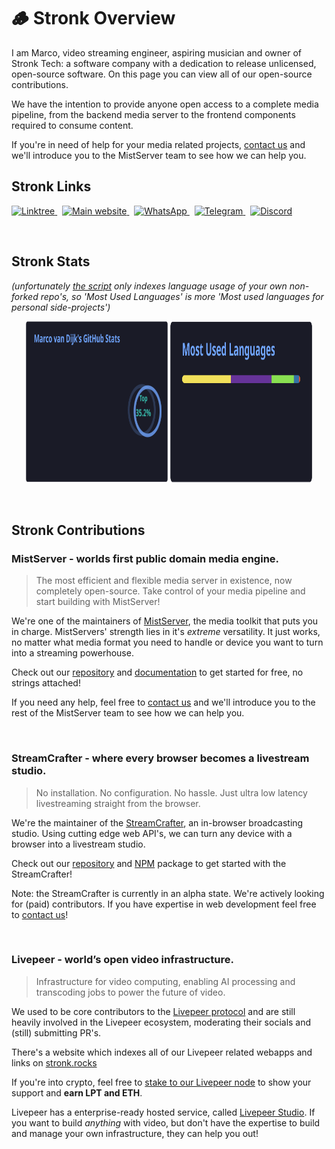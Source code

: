 # 🪵 Stronk Overview

I am Marco, video streaming engineer, aspiring musician and owner of Stronk Tech: a software company with a dedication to release unlicensed, open-source software. On this page you can view all of our open-source contributions.

We have the intention to provide anyone open access to a complete media pipeline, from the backend media server to the frontend components required to consume content.

If you're in need of help for your media related projects, [contact us](https://www.stronk.tech/contact) and we'll introduce you to the MistServer team to see how we can help you.

## Stronk Links

<a href="https://linktr.ee/stronk.tech" target="_blank" rel="noopener noreferrer">
    <img src="https://img.shields.io/badge/links-%40stronk.tech-c0caf5?style=for-the-badge&logo=linktree&logoColor=c0caf5&labelColor=414868&color=c0caf5&link=https%3A%2F%2Flinktr.ee%2Fstronk.tech" alt="Linktree" />
</a>
&nbsp;
<a href="http://stronk.tech/" target="_blank" rel="noopener noreferrer">
    <img src="https://img.shields.io/badge/website-www.stronk.tech-c0caf5?style=for-the-badge&logo=webflow&logoColor=c0caf5&labelColor=414868&color=c0caf5&link=https%3A%2F%2Fstronk.tech" alt="Main website" />
</a>
&nbsp;
<a href="https://wa.me/31625300165" target="_blank" rel="noopener noreferrer">
    <img src="https://img.shields.io/badge/WhatsApp-%40stronk--tech-c0caf5?style=for-the-badge&logo=whatsapp&logoColor=c0caf5&labelColor=414868&color=c0caf5&link=https%3A%2F%2Fwa.me%2F31625300165" alt="WhatsApp" />
</a>
&nbsp;
<a href="https://t.me/Cpn_Stronk" target="_blank" rel="noopener noreferrer">
    <img src="https://img.shields.io/badge/Telegram-%40Cpn__Stronk-c0caf5?style=for-the-badge&logo=telegram&logoColor=c0caf5&labelColor=414868&color=c0caf5&link=https%3A%2F%2Ft.me%2FCpn_Stronk" alt="Telegram" />
</a>
&nbsp;
<a href="https://discordapp.com/users/303504235927044097" target="_blank" rel="noopener noreferrer">
    <img src="https://img.shields.io/badge/Discord-%40captain.stronk-c0caf5?style=for-the-badge&logo=discord&logoColor=c0caf5&labelColor=414868&color=c0caf5&link=https%3A%2F%2Fdiscordapp.com%2Fusers%2F303504235927044097" alt="Discord" />
</a>

&nbsp;

## Stronk Stats
*(unfortunately [the script](https://github.com/anuraghazra/github-readme-stats) only indexes language usage of your own non-forked repo's, so 'Most Used Languages' is more 'Most used languages for personal side-projects')*

<div align="center"> 
    <img height=259 width="45%" src="https://github.com/stronk-dev/stronk-dev/blob/grs/stats-tokyonight.svg" alt="Stronk Tech's Language stats" />
    <img height=259 width="45%" src="https://github.com/stronk-dev/stronk-dev/blob/grs/top-langs-tokyonight.svg" alt="Stronk Tech's Github stats" />
</div>

&nbsp;

## Stronk Contributions

### MistServer - worlds first public domain media engine.

> The most efficient and flexible media server in existence, now completely open-source. Take control of your media pipeline and start building with MistServer!

We're one of the maintainers of [MistServer](https://mistserver.com/), the media toolkit that puts you in charge. MistServers' strength lies in it's *extreme*  versatility. It just works, no matter what media format you need to handle or device you want to turn into a streaming powerhouse.

Check out our [repository](https://github.com/DDVTECH/mistserver) and [documentation](https://docs.mistserver.org/) to get started for free, no strings attached!

If you need any help, feel free to [contact us](https://www.stronk.tech/contact) and we'll introduce you to the rest of the MistServer team to see how we can help you.

&nbsp;

### StreamCrafter - where every browser becomes a livestream studio.

> No installation. No configuration. No hassle. Just ultra low latency livestreaming straight from the browser.

We're the maintainer of the [StreamCrafter](https://www.streamcrafter.live/), an in-browser broadcasting studio. Using cutting edge web API's, we can turn any device with a browser into a livestream studio.

Check out our [repository](https://github.com/DDVTECH/StreamCrafter) and [NPM](https://www.npmjs.com/package/@optimist-video/streamcrafter) package to get started with the StreamCrafter!

Note: the StreamCrafter is currently in an alpha state. We're actively looking for (paid) contributors. If you have expertise in web development feel free to [contact us](https://www.streamcrafter.live/contact)!

&nbsp;

### Livepeer - world’s open video infrastructure.

> Infrastructure for video computing, enabling AI processing and transcoding jobs to power the future of video.

We used to be core contributors to the [Livepeer protocol](https://www.livepeer.org/) and are still heavily involved in the Livepeer ecosystem, moderating their socials and (still) submitting PR's.

There's a website which indexes all of our Livepeer related webapps and links on [stronk.rocks](https://www.stronk.rocks/)

If you're into crypto, feel free to [stake to our Livepeer node](https://explorer.livepeer.org/accounts/0x847791cbf03be716a7fe9dc8c9affe17bd49ae5e/delegating) to show your support and **earn LPT and ETH**.

Livepeer has a enterprise-ready hosted service, called [Livepeer Studio](https://livepeer.studio/). If you want to build *anything* with video, but don't have the expertise to build and manage your own infrastructure, they can help you out!

&nbsp;

</div>
